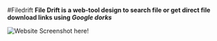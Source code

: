 #Filedrift
**File Drift is a web-tool design to search file or get direct file download links using _Google dorks_**


![Website Screenshot here!](https://github.com/5tupidbrain/Portfolio_v3/blob/master/Filedrift.png?raw=true)

